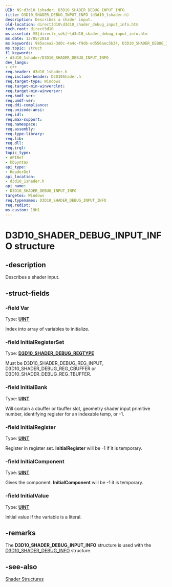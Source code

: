```yaml
---
UID: NS:d3d10_1shader._D3D10_SHADER_DEBUG_INPUT_INFO
title: D3D10_SHADER_DEBUG_INPUT_INFO (d3d10_1shader.h)
description: Describes a shader input.
old-location: direct3d10\d3d10_shader_debug_input_info.htm
tech.root: direct3d10
ms.assetid: VS|directx_sdk|~\d3d10_shader_debug_input_info.htm
ms.date: 12/05/2018
ms.keywords: 985acea2-3d0c-4a4c-f9db-ed556aec5b34, D3D10_SHADER_DEBUG_INPUT_INFO, D3D10_SHADER_DEBUG_INPUT_INFO structure [Direct3D 10], d3d10_1shader/D3D10_SHADER_DEBUG_INPUT_INFO, direct3d10.d3d10_shader_debug_input_info
ms.topic: struct
f1_keywords:
- d3d10_1shader/D3D10_SHADER_DEBUG_INPUT_INFO
dev_langs:
- c++
req.header: d3d10_1shader.h
req.include-header: D3D10Shader.h
req.target-type: Windows
req.target-min-winverclnt: 
req.target-min-winversvr: 
req.kmdf-ver: 
req.umdf-ver: 
req.ddi-compliance: 
req.unicode-ansi: 
req.idl: 
req.max-support: 
req.namespace: 
req.assembly: 
req.type-library: 
req.lib: 
req.dll: 
req.irql: 
topic_type:
- APIRef
- kbSyntax
api_type:
- HeaderDef
api_location:
- d3d10_1shader.h
api_name:
- D3D10_SHADER_DEBUG_INPUT_INFO
targetos: Windows
req.typenames: D3D10_SHADER_DEBUG_INPUT_INFO
req.redist: 
ms.custom: 19H1
---
```


# D3D10_SHADER_DEBUG_INPUT_INFO structure


## -description


Describes a shader input.


## -struct-fields




### -field Var

Type: <b><a href="https://docs.microsoft.com/windows/desktop/WinProg/windows-data-types">UINT</a></b>

Index into array of variables to initialize.


### -field InitialRegisterSet

Type: <b><a href="https://docs.microsoft.com/windows/win32/api/d3d10_1shader/ne-d3d10_1shader-d3d10_shader_debug_regtype">D3D10_SHADER_DEBUG_REGTYPE</a></b>

Must be D3D10_SHADER_DEBUG_REG_INPUT, D3D10_SHADER_DEBUG_REG_CBUFFER or D3D10_SHADER_DEBUG_REG_TBUFFER.


### -field InitialBank

Type: <b><a href="https://docs.microsoft.com/windows/desktop/WinProg/windows-data-types">UINT</a></b>

Will contain a cbuffer or tbuffer slot, geometry shader input primitive number, identifying register for an indexable temp, or -1.


### -field InitialRegister

Type: <b><a href="https://docs.microsoft.com/windows/desktop/WinProg/windows-data-types">UINT</a></b>

Register in register set.  <b>InitialRegister</b> will be -1 if it is temporary.


### -field InitialComponent

Type: <b><a href="https://docs.microsoft.com/windows/desktop/WinProg/windows-data-types">UINT</a></b>

Gives the component.  <b>InitialComponent</b> will be -1 it is temporary.


### -field InitialValue

Type: <b><a href="https://docs.microsoft.com/windows/desktop/WinProg/windows-data-types">UINT</a></b>

Initial value if the variable is a literal.


## -remarks



The <b>D3D10_SHADER_DEBUG_INPUT_INFO</b> structure is used with the <a href="https://docs.microsoft.com/windows/win32/api/d3d10_1shader/ns-d3d10_1shader-d3d10_shader_debug_info">D3D10_SHADER_DEBUG_INFO</a> structure.




## -see-also




<a href="https://docs.microsoft.com/windows/desktop/direct3d10/d3d10-graphics-reference-d3d10-shader-structures">Shader Structures</a>
 

 

